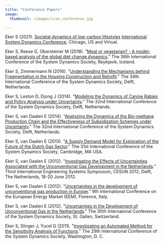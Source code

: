 ```yaml
---
title: "Conference Papers"
image: 
  thumbnail: /images/icon_conference.jpg

---
```


Eker S (2021). [Societal dynamics of low-carbon lifestyles](https://www.youtube.com/watch?v=G_K_4fWwG7E&ab_channel=SibelEker) [International System Dynamics Conference](https://systemdynamics.org/conference/), Chicago, US and Virtual.

Eker S, Reese G, Obersteiner M (2018). “[Meat or vegetarian? - A model-based analysis of the global diet change dynamics](http://pure.iiasa.ac.at/id/eprint/15448/1/Eker_SD2018.pdf).” The 36th International Conference of the System Dynamics Society, Reykjavik, Iceland.

Eker S, Zimmermann N (2016). "[Understanding the Mechanisms behind Fragmentation in the Housing Construction and Retrofit](https://discovery.ucl.ac.uk/id/eprint/1507956/)." The 34th International Conference of the System Dynamics Society, Delft, Netherlands.

Eker S, Leston D, Djong J (2014). "[Modeling the Dynamics of Canine Rabies and Policy Analysis under Uncertainty](https://www.researchgate.net/profile/Sibel_Eker/publication/282672450_Modeling_the_Dynamics_of_Canine_Rabies_and_Policy_Analysis_under_Uncertainty/links/56180faa08aea803671dd929/Modeling-the-Dynamics-of-Canine-Rabies-and-Policy-Analysis-under-Uncertainty.pdf)." The 32nd International Conference of the System Dynamics Society, Delft, Netherlands.

Eker S, van Daalen E (2014). "[Analyzing the Dynamics of the Bio-methane Production Chain and the Effectiveness of Subsidization Schemes under Uncertainty](https://pdfs.semanticscholar.org/2528/f8b17f5985aaffb8f804da32e7332d7b088c.pdf)." The 32nd International Conference of the System Dynamics Society, Delft, Netherlands.

Eker S, van Daalen E (2013). "[A Supply Demand Model for Exploration of the Future of the Dutch Gas Sector](https://www.researchgate.net/profile/Sibel_Eker/publication/282672351_A_supply_demand_model_for_exploration_of_the_future_of_the_Dutch_gas_sector/links/56180de308aea803671dd57c/A-supply-demand-model-for-exploration-of-the-future-of-the-Dutch-gas-sector.pdf)." The 31st International Conference of the System Dynamics Society, Cambridge, MA USA.

Eker S, van Daalen E (2012). "[Investigating the Effects of Uncertainties Associated with the Unconventional Gas Development in the Netherlands](http://citeseerx.ist.psu.edu/viewdoc/download?doi=10.1.1.1014.7510&rep=rep1&type=pdf)." Third International Engineering Systems Symposium, CESUN 2012, Delft, The Netherlands, 18-20 June 2012.

Eker S, van Daalen E (2012). "[Uncertainties in the development of unconventional gas production in Europe](https://ieeexplore.ieee.org/abstract/document/6254691)." 9th International Conference on the European Energy Market (EEM), Florence, Italy.

Eker S, van Daalen E (2012). "[Uncertainties in the Development of Unconventional Gas in the Netherlands](https://proceedings.systemdynamics.org/2012/proceed/papers/P1159.pdf)." The 30th Internaional Conference of the System Dynamics Society, St. Gallen, Switzerland.

Eker S, Slinger J, Yucel G (2011). "[Investigating an Automated Method for the Sensitivity Analysis of Functions](https://proceedings.systemdynamics.org/2011/proceed/papers/P1245.pdf)." The 29th International Conference of the System Dynamics Society, Washington, D. C.

